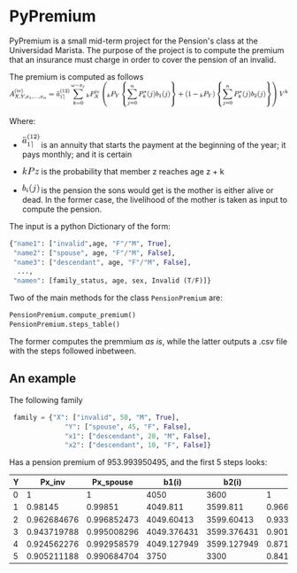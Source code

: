 # PyPremium

PyPremium is a small mid-term project for the Pension's class at the Universidad Marista. The purpose of the project is to compute the premium that an insurance must charge in order to cover the pension of an invalid.

The premium is computed as follows
![premium](images/pension_premium.png)

Where:

- <img src="images/annuity.png" width=30> is an annuity that starts the payment at the beginning of the year; it pays monthly; and it is certain

- <img src="images/kpz.png" width=30> is the probability that member z reaches age z + k

- <img src="images/bij.png" width=30> is the pension the sons would get is the mother is either alive or dead. In the former case, the livelihood of the mother is taken as input to compute the pension.

The input is a python Dictionary of the form:
```python
{"name1": ["invalid",age, "F"/"M", True],
 "name2": ["spouse", age, "F"/"M", False],
 "name3": ["descendant", age, "F"/"M", False],
  ...,
 "namen": [family_status, age, sex, Invalid (T/F)]}
```

Two of the main methods for the class ``PensionPremium`` are:

```python
PensionPremium.compute_premium()
PensionPremium.steps_table()
```

The former computes the premmium *as is*, while the latter outputs a .csv file with the steps followed inbetween. 

## An example
The following family
```python
 family = {"X": ["invalid", 50, "M", True],
              "Y": ["spouse", 45, "F", False],
              "x1": ["descendant", 20, "M", False],
              "x2": ["descendant", 10, "F", False]}
```

Has a pension premium of 953.993950495, and the first 5 steps looks:



| Y | Px_inv      | Px_spouse   | b1(i)       | b2(i)       | Vk          | P(0) | P(1)        | P(2)        |
|---|-------------|-------------|-------------|-------------|-------------|------|-------------|-------------|
| 0 | 1           | 1           | 4050        | 3600        | 1           | 0    | 0           | 1           |
| 1 | 0.98145     | 0.99851     | 4049.811    | 3599.811    | 0.966183575 | 0    | 0.00063     | 0.99937     |
| 2 | 0.962684676 | 0.996852473 | 4049.60413  | 3599.60413  | 0.9335107   | 0    | 0.001319565 | 0.998680435 |
| 3 | 0.943719788 | 0.995008296 | 4049.376431 | 3599.376431 | 0.901942706 | 0    | 0.002078562 | 0.997921438 |
| 4 | 0.924562276 | 0.992958579 | 4049.127949 | 3599.127949 | 0.871442228 | 0    | 0.002906837 | 0.997093163 |
| 5 | 0.905211188 | 0.990684704 | 3750        | 3300        | 0.841973167 | 0    | 1           | 0           |